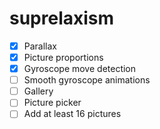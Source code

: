 # suprelaxism

- [x] Parallax
- [x] Picture proportions
- [x] Gyroscope move detection
- [ ] Smooth gyroscope animations
- [ ] Gallery
- [ ] Picture picker
- [ ] Add at least 16 pictures
